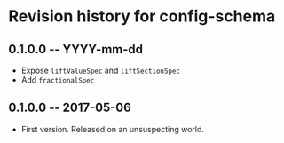 # Revision history for config-schema

## 0.1.0.0  -- YYYY-mm-dd

* Expose `liftValueSpec` and `liftSectionSpec`
* Add `fractionalSpec`

## 0.1.0.0  -- 2017-05-06

* First version. Released on an unsuspecting world.
